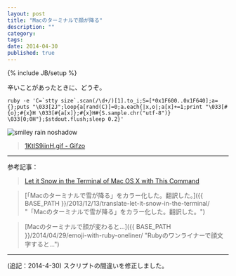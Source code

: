 ```yaml
---
layout: post
title: "Macのターミナルで顔が降る"
description: ""
category: 
tags: 
date: 2014-04-30
published: true
---
```

{% include JB/setup %}

辛いことがあったときに、どうぞ。

    ruby -e 'C=`stty size`.scan(/\d+/)[1].to_i;S=[*0x1F600..0x1F640];a={};puts "\033[2J";loop{a[rand(C)]=0;a.each{|x,o|;a[x]+=1;print "\033[#{o};#{x}H \033[#{a[x]};#{x}H#{S.sample.chr("utf-8")} \033[0;0H"};$stdout.flush;sleep 0.2}'

![smiley rain noshadow](http://gifzo.net/1KtIS9iinH.gif)

> [1KtIS9iinH.gif - Gifzo](http://gifzo.net/1KtIS9iinH "1KtIS9iinH.gif - Gifzo")

---

参考記事：

> [Let it Snow in the Terminal of Mac OS X with This Command](http://osxdaily.com/2013/12/06/snow-terminal-mac-os-x-command/ "Let it Snow in the Terminal of Mac OS X with This Command")

> [「Macのターミナルで雪が降る」をカラー化した。翻訳した。]({{ BASE_PATH }}/2013/12/13/translate-let-it-snow-in-the-terminal/ "「Macのターミナルで雪が降る」をカラー化した。翻訳した。")

> [Macのターミナルで顔が変わると...]({{ BASE_PATH }}/2014/04/29/emoji-with-ruby-oneliner/ "Rubyのワンライナーで顔文字すると...")

---

(追記：2014-4-30) スクリプトの間違いを修正しました。

